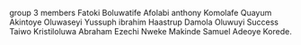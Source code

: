 group 3 members
Fatoki Boluwatife
Afolabi anthony
Komolafe Quayum
Akintoye Oluwaseyi
Yussuph ibrahim
Haastrup Damola
Oluwuyi Success
Taiwo Kristiloluwa Abraham
Ezechi Nweke
Makinde Samuel
Adeoye Korede.